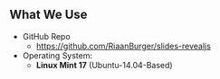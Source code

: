 ##  What We Use

* GitHub Repo
    * https://github.com/RiaanBurger/slides-revealjs
* Operating System:
    * **Linux Mint 17** (Ubuntu-14.04-Based)
